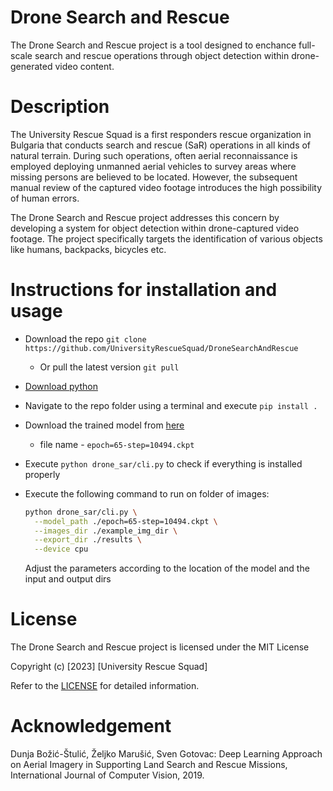 # Drone Search and Rescue
The Drone Search and Rescue project is a tool designed to enchance full-scale search and rescue operations through object detection within drone-generated video content.

# Description
The University Rescue Squad is a first responders rescue organization in Bulgaria that conducts search and rescue (SaR) operations in all kinds of natural terrain. During such operations, often aerial reconnaissance is employed deploying unmanned aerial vehicles to survey areas where missing persons are believed to be located. However, the subsequent manual review of the captured video footage introduces the high possibility of human errors.

The Drone Search and Rescue project addresses this concern by developing a system for object detection within drone-captured video footage. The project specifically targets the identification of various objects like humans, backpacks, bicycles etc.

# Instructions for installation and usage

- Download the repo `git clone https://github.com/UniversityRescueSquad/DroneSearchAndRescue`
  - Or pull the latest version `git pull`
- [Download python](https://www.python.org/downloads/)
- Navigate to the repo folder using a terminal and execute `pip install .`
- Download the trained model from [here](https://drive.google.com/drive/folders/1xiE6QkffSoHG12gfbxd4spzGZjGtFl2_)
  - file name - `epoch=65-step=10494.ckpt`
- Execute `python drone_sar/cli.py` to check if everything is installed properly
- Execute the following command to run on folder of images:

  ```bash
  python drone_sar/cli.py \
    --model_path ./epoch=65-step=10494.ckpt \
    --images_dir ./example_img_dir \
    --export_dir ./results \
    --device cpu
  ```

  Adjust the parameters according to the location of the model and the input and output dirs

# License

The Drone Search and Rescue project is licensed under the MIT License

Copyright (c) [2023] [University Rescue Squad]

Refer to the [LICENSE](LICENSE) for detailed information.

# Acknowledgement
Dunja Božić-Štulić, Željko Marušić, Sven Gotovac: Deep Learning Approach on Aerial Imagery in Supporting Land Search and Rescue Missions, International Journal of Computer Vision, 2019.

